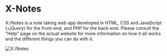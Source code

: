 # X-Notes
X:/Notes is a note taking web app developed in HTML, CSS and JavaScript (+jQuery) for the front-end, and PHP for the back-end. Please consult the "Help" page on the actual website for more information on how it all works and the different things you can do with it.

![X:/Notes](https://www.xtrendence.com/www/images/x-notes.jpg)
